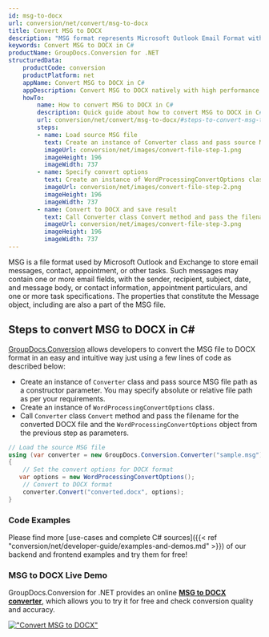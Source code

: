 ```yaml
---
id: msg-to-docx
url: conversion/net/convert/msg-to-docx
title: Convert MSG to DOCX
description: "MSG format represents Microsoft Outlook Email Format with .msg extension. Learn how to convert MSG to DOCX file programmatically in C# language using GroupDocs.Conversion for .NET library."
keywords: Convert MSG to DOCX in C#
productName: GroupDocs.Conversion for .NET
structuredData:
    productCode: conversion
    productPlatform: net
    appName: Convert MSG to DOCX in C#
    appDescription: Convert MSG to DOCX natively with high performance using C# language and server side GroupDocs.Conversion for .NET APIs, without the use of any software like Microsoft or Open Office.
    howTo:
        name: How to convert MSG to DOCX in C# 
        description: Quick guide about how to convert MSG to DOCX in C# with high performance and accuracy.
        url: conversion/net/convert/msg-to-docx/#steps-to-convert-msg-to-docx-in-c
        steps:
        - name: Load source MSG file 
          text: Create an instance of Converter class and pass source MSG file path as a constructor parameter. You may specify absolute or relative file path as per your requirements. 
          imageUrl: conversion/net/images/convert-file-step-1.png
          imageHeight: 196
          imageWidth: 737
        - name: Specify convert options 
          text: Create an instance of WordProcessingConvertOptions class.
          imageUrl: conversion/net/images/convert-file-step-2.png
          imageHeight: 196
          imageWidth: 737
        - name: Convert to DOCX and save result 
          text: Call Converter class Convert method and pass the filename for the converted HTML file and the WordProcessingConvertOptions object from the previous step as parameters.
          imageUrl: conversion/net/images/convert-file-step-3.png
          imageHeight: 196
          imageWidth: 737
---
```


MSG is a file format used by Microsoft Outlook and Exchange to store email messages, contact, appointment, or other tasks. Such messages may contain one or more email fields, with the sender, recipient, subject, date, and message body, or contact information, appointment particulars, and one or more task specifications. The properties that constitute the Message object, including are also a part of the MSG file.

## Steps to convert MSG to DOCX in C#

[GroupDocs.Conversion](https://products.groupdocs.com/conversion/net) allows developers to convert the MSG file to DOCX format in an easy and intuitive way just using a few lines of code as described below:

* Create an instance of `Converter` class and pass source MSG file path as a constructor parameter. You may specify absolute or relative file path as per your requirements. 
* Create an instance of `WordProcessingConvertOptions` class.
* Call `Converter` class `Convert` method and pass the filename for the converted DOCX file and the `WordProcessingConvertOptions` object from the previous step as parameters.

```csharp
// Load the source MSG file
using (var converter = new GroupDocs.Conversion.Converter("sample.msg"))
{
    // Set the convert options for DOCX format
   var options = new WordProcessingConvertOptions();
    // Convert to DOCX format
    converter.Convert("converted.docx", options);
}
```

### Code Examples

Please find more [use-cases and complete C# sources]({{< ref "conversion/net/developer-guide/examples-and-demos.md" >}}) of our backend and frontend examples and try them for free!

### MSG to DOCX Live Demo

GroupDocs.Conversion for .NET provides an online [**MSG to DOCX converter**](https://products.groupdocs.app/conversion/msg-to-docx), which allows you to try it for free and check conversion quality and accuracy.

[!["Convert MSG to DOCX"](conversion/net/images/convert-to-docx/convert-msg-to-docx.png)](https://products.groupdocs.app/conversion/msg-to-docx)